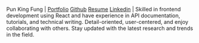 Pun King Fung | [Portfolio](https://fung1117.github.io/) [Github](https://github.com/Fung1117) [Resume](https://drive.google.com/file/d/1fLHF7n5OnNszdxTmWz7FB4ZAeS2PTG0E/view?usp=sharing) [Linkedin](https://www.linkedin.com/in/king-fung-pun/) | Skilled in frontend development using React and have experience in API documentation, tutorials, and technical writing. Detail-oriented, user-centered, and enjoy collaborating with others. Stay updated with the latest research and trends in the field.